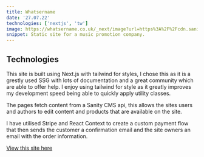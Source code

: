 ```yaml
---
title: Whatsername
date: '27.07.22'
technologies: ['nextjs', 'tw']
image: https://whatsername.co.uk/_next/image?url=https%3A%2F%2Fcdn.sanity.io%2Fimages%2F878j5f8u%2Fproduction%2F84286bf90d1addcb6ac877b45e6bebe8a8691568-1442x558.png&w=1920&q=75
snippet: Static site for a music promotion company.
---
```


## Technologies

This site is built using Next.js with tailwind for styles, I chose this as it is a grestly used SSG with lots of documentation and a great community which are able to offer help. I enjoy using tailwind for style as it greatly improves my development speed being able to quickly apply utility classes.

The pages fetch content from a Sanity CMS api, this allows the sites users and authors to edit content and products that are available on the site.

I have utilised Stripe and React Context to create a custom payment flow that then sends the customer a confirmation email and the site owners an email with the order information.

[View this site here](https://whatsername.co.uk)
